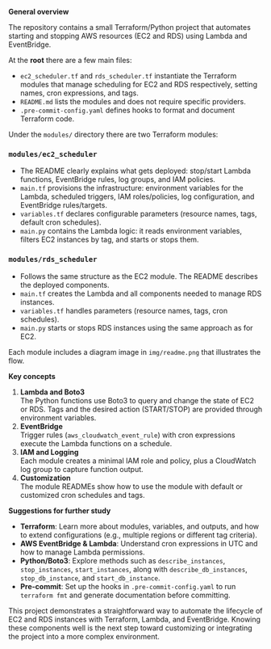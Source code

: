 **General overview**

The repository contains a small Terraform/Python project that automates starting and stopping AWS resources (EC2 and RDS) using Lambda and EventBridge.

At the **root** there are a few main files:

- `ec2_scheduler.tf` and `rds_scheduler.tf` instantiate the Terraform modules that manage scheduling for EC2 and RDS respectively, setting names, cron expressions, and tags.
- `README.md` lists the modules and does not require specific providers.
- `.pre-commit-config.yaml` defines hooks to format and document Terraform code.

Under the `modules/` directory there are two Terraform modules:

### `modules/ec2_scheduler`
- The README clearly explains what gets deployed: stop/start Lambda functions, EventBridge rules, log groups, and IAM policies.
- `main.tf` provisions the infrastructure: environment variables for the Lambda, scheduled triggers, IAM roles/policies, log configuration, and EventBridge rules/targets.
- `variables.tf` declares configurable parameters (resource names, tags, default cron schedules).
- `main.py` contains the Lambda logic: it reads environment variables, filters EC2 instances by tag, and starts or stops them.

### `modules/rds_scheduler`
- Follows the same structure as the EC2 module. The README describes the deployed components.
- `main.tf` creates the Lambda and all components needed to manage RDS instances.
- `variables.tf` handles parameters (resource names, tags, cron schedules).
- `main.py` starts or stops RDS instances using the same approach as for EC2.

Each module includes a diagram image in `img/readme.png` that illustrates the flow.

**Key concepts**

1. **Lambda and Boto3**  
   The Python functions use Boto3 to query and change the state of EC2 or RDS. Tags and the desired action (START/STOP) are provided through environment variables.
2. **EventBridge**  
   Trigger rules (`aws_cloudwatch_event_rule`) with cron expressions execute the Lambda functions on a schedule.
3. **IAM and Logging**  
   Each module creates a minimal IAM role and policy, plus a CloudWatch log group to capture function output.
4. **Customization**  
   The module READMEs show how to use the module with default or customized cron schedules and tags.

**Suggestions for further study**

- **Terraform**: Learn more about modules, variables, and outputs, and how to extend configurations (e.g., multiple regions or different tag criteria).
- **AWS EventBridge & Lambda**: Understand cron expressions in UTC and how to manage Lambda permissions.
- **Python/Boto3**: Explore methods such as `describe_instances`, `stop_instances`, `start_instances`, along with `describe_db_instances`, `stop_db_instance`, and `start_db_instance`.
- **Pre-commit**: Set up the hooks in `.pre-commit-config.yaml` to run `terraform fmt` and generate documentation before committing.

This project demonstrates a straightforward way to automate the lifecycle of EC2 and RDS instances with Terraform, Lambda, and EventBridge. Knowing these components well is the next step toward customizing or integrating the project into a more complex environment.
